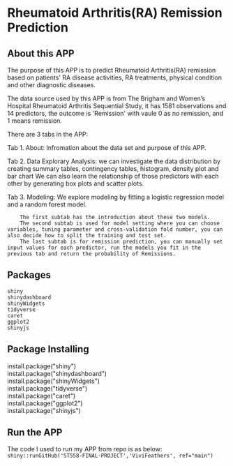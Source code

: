 # Rheumatoid Arthritis(RA) Remission Prediction

## About this APP
The purpose of this APP is to predict Rheumatoid Arthritis(RA) remission based on patients' RA disease activities, RA treatments, physical condition and other diagnostic diseases.

The data source used by this APP is from The Brigham and Women’s Hospital Rheumatoid Arthritis Sequential Study, it has 1581 observations and 14 predictors, the outcome is 'Remission' with vaule 0 as no remission, and 1 means remission.

There are 3 tabs in the APP:

Tab 1.  About:  Infromation about the data set and purpose of this APP.  

Tab 2.  Data Explorary Analysis:  we can investigate the data distribution by creating summary tables, contingency tables, histogram, density plot and bar chart  We can also learn the relationship of those predictors with 
        each other by generating box plots and scatter plots.  
        
Tab 3.  Modeling:  We explore modeling by fitting a logistic regression model and a random forest model.  

        The first subtab has the introduction about these two models.  
        The second subtab is used for model setting where you can choose variables, tuning parameter and cross-validation fold number, you can also decide how to split the training and test set.  
        The last subtab is for remission prediction, you can manually set input values for each predictor, run the models you fit in the previous tab and return the probability of Remissions.  

## Packages 
`shiny`  
`shinydashboard`  
`shinyWidgets`  
`tidyverse`  
`caret`  
`ggplot2`  
`shinyjs`  

## Package Installing
install.package("shiny")  
install.package("shinydashboard")  
install.package("shinyWidgets")  
install.package("tidyverse")  
install.package("caret")  
install.package("ggplot2")  
install.package("shinyjs")  

## Run the APP
The code I used to run my APP from repo is as below:  
`shiny::runGitHub('ST558-FINAL-PROJECT','ViviFeathers', ref="main")`
